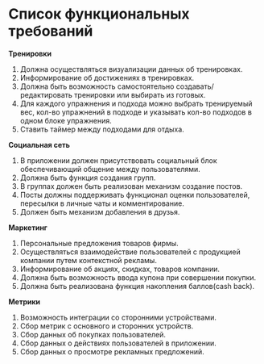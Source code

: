 Список функциональных требований
===

**Тренировки**
1.  Должна осуществляться визуализации данных об тренировках.
2.  Информирование об достижениях в тренировках.
3.  Должна быть возможность самостоятельно создавать/редактировать тренировки или выбирать из готовых.
4.  Для каждого упражнения и подхода можно выбрать тренируемый вес, кол-во упражнений в подходе и указывать кол-во подходов в одном блоке упражнения.
5.  Ставить таймер между подходами для отдыха.

**Социальная сеть**
1.	В приложении должен присутствовать социальный блок обеспечивающий общение между пользователями.
2.  Должна быть функция создания групп.
3.  В группах должен быть реализован механизм создание постов.
4.  Посты должны поддерживать функционал оценки пользователей, пересылки в личные чаты и комментирование.
5.  Должен быть механизм добавления в друзья.

**Маркетинг**
1.  Персональные предложения товаров фирмы.
2.  Осуществляться взаимодействие пользователей с продукцией компании путем контекстной рекламы.
3.  Информирование об акциях, скидках, товаров компании.
4.  Должна быть возможность ввода купона при совершении покупки.
5.  Должна быть реализована функция накопления баллов(cash back).
   
**Метрики**
1.  Возможность интеграции со сторонними устройствами.
2.  Сбор метрик с основного и сторонних устройств.
3.  Сбор данных об покупках пользователей.
4.  Сбор данных о действиях пользователей в приложении.
5.  Сбор данных о просмотре рекламных предложений.